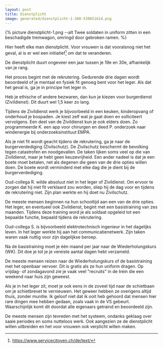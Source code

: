 ```yaml
---
layout: post
title: Dienstplicht
image: generated/dienstplicht-1-300-53965161d.png
---
```


{% picture dienstplicht-1.png --alt Twee soldaten in uniform zitten in een beschadigde treinwagon, omringd door gebroken ramen. %}

Hier heeft elke man dienstplicht. Voor vrouwen is dat vooralsnog niet het geval, al is er wel een initiatief[^1] om dat te veranderen.

<!-- end_excerpt -->

De dienstplicht duurt ongeveer een jaar tussen je 19e en 30e, afhankelijk van je rang.

Het proces begint met de rekrutering. Gedurende drie dagen wordt beoordeeld of je mentaal en fysiek fit genoeg bent voor het leger. Als dat het geval is, ga je in principe het leger in.

Heb je ethische of andere bezwaren, dan kun je kiezen voor burgerdienst (Zivildienst). Dit duurt wel 1,5 keer zo lang.

Tijdens de Zivildienst werk je bijvoorbeeld in een keuken, kinderopvang of onderhoud je bospaden. Je kiest zelf wat je gaat doen en solliciteert vervolgens. Een deel van de Zivildienst kun je ook elders doen. Zo programmeerde K. een app voor chirurgen en deed P. onderzoek naar windenergie bij onderzoeksinstituut EMPA.

Als je niet fit wordt geacht tijdens de rekrutering, ga je naar de burgerverdediging (Zivilschutz). De Zivilschutz beschermt de bevolking tegen catastrofen en noodgevallen. De taken lijken soms veel op die van Zivildienst, maar je hebt geen keuzevrijheid. Een ander nadeel is dat je een boete moet betalen, net als degenen die geen van de drie opties willen doen. De boete wordt verminderd met elke dag die je dient bij de burgerverdediging.

Oud-collega R. wilde absoluut niet in het leger of Zivildienst. Om ervoor te zorgen dat hij niet fit verklaard zou worden, sliep hij de dag voor en tijdens de rekrutering niet. Zijn plan werkte en hij doet nu Zivilschutz.

De meeste mensen beginnen na hun schooltijd aan een van de drie opties. Het leger, en eventueel ook Zivildienst, begint met een basistraining van zes maanden. Tijdens deze training word je als soldaat opgeleid tot een bepaalde functie, bepaald tijdens de rekrutering.

Oud-collega S. is bijvoorbeeld elektrotechnisch ingenieur in het dagelijks leven. In het leger werkte hij aan het communicatienetwerk. Zijn taken waren vaak nuttig voor zijn dagelijkse beroep.

Na de basistraining moet je één maand per jaar naar de Wiederholungskurs (WK). Dit doe je tot je je vereiste aantal dagen hebt verzameld.

De meeste mensen reizen naar de Wiederholungskurs of de basistraining met het openbaar vervoer. Dit is gratis als ze hun uniform dragen. Op vrijdag- of zondagavond zie je vaak veel "recruits" in de trein die een weekend naar huis zijn geweest.

Als je in het leger zit, moet je ook eens in de zoveel tijd naar de schietbaan om je schietbrevet te vernieuwen. Het geweer hebben ze overigens altijd thuis, zonder munitie. Ik geloof niet dat ik ooit heb gehoord dat mensen hier rare dingen mee hebben gedaan, zoals vaak in de VS gebeurt. Waarschijnlijk komt dit doordat alle eigenaars getraind en beoordeeld zijn.

De meeste mensen zijn tevreden met het systeem, ondanks geklaag over saaie periodes en soms nutteloos werk. Ook aangezien ze de dienstplicht willen uitbreiden en het voor vrouwen ook verplicht willen maken.

[^1]: <https://www.servicecitoyen.ch/de/text/>
